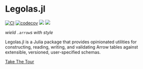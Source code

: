 # Legolas.jl

[![CI](https://github.com/beacon-biosignals/Legolas.jl/actions/workflows/CI.yml/badge.svg)](https://github.com/beacon-biosignals/Legolas.jl/actions/workflows/CI.yml)
[![codecov](https://codecov.io/gh/beacon-biosignals/Legolas.jl/branch/main/graph/badge.svg?token=YW1TCLK18Y)](https://codecov.io/gh/beacon-biosignals/Legolas.jl)
[![](https://img.shields.io/badge/docs-stable-blue.svg)](https://beacon-biosignals.github.io/Legolas.jl/stable)
[![](https://img.shields.io/badge/docs-dev-blue.svg)](https://beacon-biosignals.github.io/Legolas.jl/dev)

*wield `.arrow`s with style*

Legolas.jl is a Julia package that provides opinionated utilities for constructing, reading, writing, and validating Arrow tables against extensible, versioned, user-specified schemas.

[Take The Tour](https://github.com/beacon-biosignals/Legolas.jl/tree/master/examples/tour.jl)